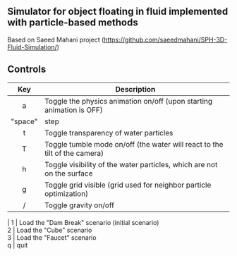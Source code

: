 ## Simulator for object floating in fluid implemented with particle-based methods

Based on Saeed Mahani project (https://github.com/saeedmahani/SPH-3D-Fluid-Simulation/)

## Controls ##

Key | Description
:---:|------------
a | Toggle the physics animation on/off (upon starting animation is OFF)  
"space" | step
t | Toggle transparency of water particles
T | Toggle tumble mode on/off (the water will react to the tilt of the camera)  
h | Toggle visibility of the water particles, which are not on the surface
g | Toggle grid visible (grid used for neighbor particle optimization)  
/ | Toggle gravity on/off  
|
1 | Load the "Dam Break" scenario (initial scenario)  
2 | Load the "Cube" scenario  
3 | Load the "Faucet" scenario  
q | quit

